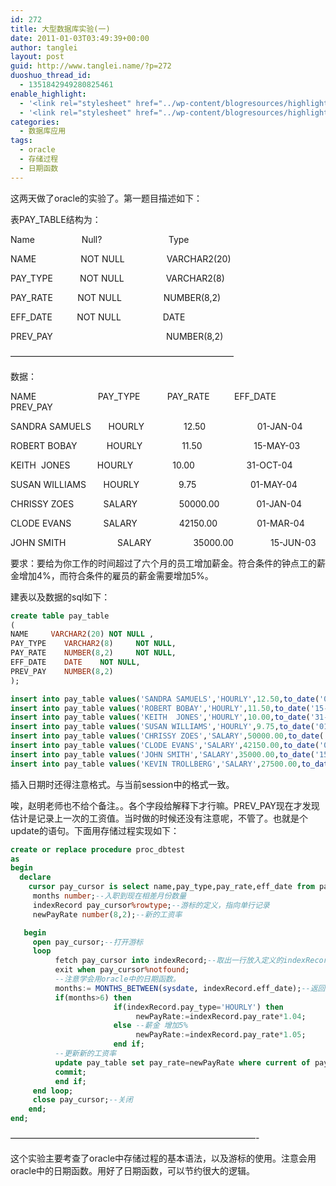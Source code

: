 ```yaml
---
id: 272
title: 大型数据库实验(一)
date: 2011-01-03T03:49:39+00:00
author: tanglei
layout: post
guid: http://www.tanglei.name/?p=272
duoshuo_thread_id:
  - 1351842949280825461
enable_highlight:
  - '<link rel="stylesheet" href="../wp-content/blogresources/highlightconfig/highlight.default.min.css"><script src="../wp-content/blogresources/highlightconfig/jquery-2.1.4.min.js"></script><script src="../wp-content/blogresources/highlightconfig/enable_highlight.js"></script>'
  - '<link rel="stylesheet" href="../wp-content/blogresources/highlightconfig/highlight.default.min.css"><script src="../wp-content/blogresources/highlightconfig/jquery-2.1.4.min.js"></script><script src="../wp-content/blogresources/highlightconfig/enable_highlight.js"></script>'
categories:
  - 数据库应用
tags:
  - oracle
  - 存储过程
  - 日期函数
---
```

这两天做了oracle的实验了。第一题目描述如下：

表PAY_TABLE结构为：

Name                   Null?                           Type

NAME                  NOT NULL                 VARCHAR2(20)

PAY_TYPE           NOT NULL                 VARCHAR2(8)

PAY_RATE          NOT NULL                 NUMBER(8,2)

EFF_DATE          NOT NULL                 DATE

PREV_PAY                                              NUMBER(8,2)

&#8212;&#8212;&#8212;&#8212;&#8212;&#8212;&#8212;&#8212;&#8212;&#8212;&#8212;&#8212;&#8212;&#8212;&#8212;&#8212;&#8212;&#8212;&#8212;&#8212;&#8212;&#8212;&#8212;&#8212;&#8212;&#8211;

数据：

NAME                         PAY\_TYPE           PAY\_RATE          EFF\_DATE          PREV\_PAY

SANDRA SAMUELS       HOURLY                12.50                     01-JAN-04

ROBERT BOBAY            HOURLY                11.50                     15-MAY-03

KEITH  JONES           HOURLY                10.00                     31-OCT-04

SUSAN WILLIAMS       HOURLY                9.75                      01-MAY-04

CHRISSY ZOES            SALARY                 50000.00               01-JAN-04

CLODE EVANS             SALARY                 42150.00                01-MAR-04

JOHN SMITH                     SALARY                 35000.00               15-JUN-03

要求：要给为你工作的时间超过了六个月的员工增加薪金。符合条件的钟点工的薪金增加4%，而符合条件的雇员的薪金需要增加5%。
  
建表以及数据的sql如下：

```sql
create table pay_table
(
NAME	 VARCHAR2(20) NOT NULL ,
PAY_TYPE	VARCHAR2(8) 	NOT NULL,
PAY_RATE	NUMBER(8,2) 	NOT NULL,
EFF_DATE	DATE 	NOT NULL,
PREV_PAY	NUMBER(8,2)
);

insert into pay_table values('SANDRA SAMUELS','HOURLY',12.50,to_date('01-01-04','DD-MM-YY'),null);
insert into pay_table values('ROBERT BOBAY','HOURLY',11.50,to_date('15-03-03','DD-MM-YY'),null);
insert into pay_table values('KEITH  JONES','HOURLY',10.00,to_date('31-10-04','DD-MM-YY'),null);
insert into pay_table values('SUSAN WILLIAMS','HOURLY',9.75,to_date('01-05-04','DD-MM-YY'),null);
insert into pay_table values('CHRISSY ZOES','SALARY',50000.00,to_date('01-01-04','DD-MM-YY'),null);
insert into pay_table values('CLODE EVANS','SALARY',42150.00,to_date('01-03-04','DD-MM-YY'),null);
insert into pay_table values('JOHN SMITH','SALARY',35000.00,to_date('15-06-03','DD-MM-YY'),null);
insert into pay_table values('KEVIN TROLLBERG','SALARY',27500.00,to_date('15-06-03','DD-MM-YY'),null);
```

插入日期时还得注意格式。与当前session中的格式一致。
  
<!--more-->唉，赵明老师也不给个备注。。各个字段给解释下才行嘛。PREV_PAY现在才发现估计是记录上一次的工资值。当时做的时候还没有注意呢，不管了。也就是个update的语句。下面用存储过程实现如下：

```sql
create or replace procedure proc_dbtest
as
begin
  declare
    cursor pay_cursor is select name,pay_type,pay_rate,eff_date from pay_table;
     months number;--入职到现在相差月份数量
     indexRecord pay_cursor%rowtype;--游标的定义，指向单行记录
     newPayRate number(8,2);--新的工资率

   begin
     open pay_cursor;--打开游标
     loop
          fetch pay_cursor into indexRecord;--取出一行放入定义的indexRecord中
          exit when pay_cursor%notfound;
          --注意学会用oracle中的日期函数。
          months:= MONTHS_BETWEEN(sysdate, indexRecord.eff_date);--返回当前日期和记录中的日期相差的月份数量
          if(months>6) then
                       if(indexRecord.pay_type='HOURLY') then
                            newPayRate:=indexRecord.pay_rate*1.04;
                       else --薪金 增加5%
                            newPayRate:=indexRecord.pay_rate*1.05;
                       end if;
          --更新新的工资率 
          update pay_table set pay_rate=newPayRate where current of pay_cursor;
          commit;
          end if;
     end loop;
     close pay_cursor;--关闭
    end;
end;
```

&#8212;&#8212;&#8212;&#8212;&#8212;&#8212;&#8212;&#8212;&#8212;&#8212;&#8212;&#8212;&#8212;&#8212;&#8212;&#8212;&#8212;&#8212;&#8212;&#8212;&#8212;&#8212;&#8212;&#8212;&#8212;&#8212;&#8212;&#8212;-
  
这个实验主要考查了oracle中存储过程的基本语法，以及游标的使用。注意会用oracle中的日期函数。用好了日期函数，可以节约很大的逻辑。
